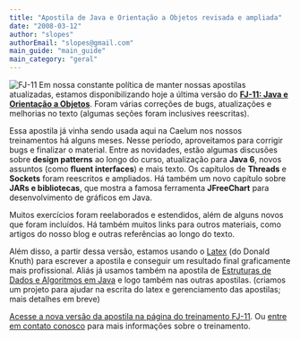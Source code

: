 ```yaml
---
title: "Apostila de Java e Orientação a Objetos revisada e ampliada"
date: "2008-03-12"
author: "slopes"
authorEmail: "slopes@gmail.com"
main_guide: "main_guide"
main_category: "geral"
---
```


![FJ-11](http://www.caelum.com.br/caelum/images/fj11-icon.gif) Em nossa constante política de manter nossas apostilas atualizadas, estamos disponibilizando hoje a última versão do [**FJ-11: Java e Orientação a Objetos**](http://www.caelum.com.br/curso/fj-11-java-orientacao-objetos/). Foram várias correções de bugs, atualizações e melhorias no texto (algumas seções foram inclusives reescritas).

Essa apostila já vinha sendo usada aqui na Caelum nos nossos treinamentos há alguns meses. Nesse período, aproveitamos para corrigir bugs e finalizar o material. Entre as novidades, estão algumas discusões sobre **design patterns** ao longo do curso, atualização para **Java 6**, novos assuntos (como **fluent interfaces**) e mais texto. Os capítulos de **Threads** e **Sockets** foram reescritos e ampliados. Há também um novo capítulo sobre **JARs e bibliotecas**, que mostra a famosa ferramenta **JFreeChart** para desenvolvimento de gráficos em Java.

Muitos exercícios foram reelaborados e estendidos, além de alguns novos que foram incluídos. Há também muitos links para outros materiais, como artigos do nosso blog e outras referências ao longo do texto.

Além disso, a partir dessa versão, estamos usando o [Latex](http://www.latex-project.org/) (do Donald Knuth) para escrever a apostila e conseguir um resultado final graficamente mais profissional. Aliás já usamos também na apostila de [Estruturas de Dados e Algoritmos em Java](http://www.caelum.com.br/curso/cs-14-algoritmos-estruturas-dados-java/) e logo também nas outras apostilas. (criamos um projeto para ajudar na escrita do latex e gerenciamento das apostilas; mais detalhes em breve)

[Acesse a nova versão da apostila na página do treinamento FJ-11](http://www.caelum.com.br/curso/fj-11-java-orientacao-objetos/). Ou [entre em contato conosco](http://www.caelum.com.br/contato/) para mais informações sobre o treinamento.
